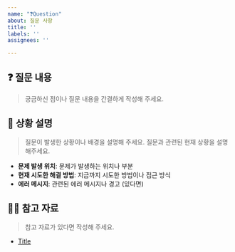 ```yaml
---
name: "❓Question"
about: 질문 사항
title: ''
labels: ''
assignees: ''

---
```


## ❓ 질문 내용

> 궁금하신 점이나 질문 내용을 간결하게 작성해 주세요.

## 📝 상황 설명

> 질문이 발생한 상황이나 배경을 설명해 주세요. 
> 질문과 관련된 현재 상황을 설명해주세요. 

- **문제 발생 위치**: 문제가 발생하는 위치나 부분
- **현재 시도한 해결 방법**: 지금까지 시도한 방법이나 접근 방식
- **에러 메시지**: 관련된 에러 메시지나 경고 (있다면)

## 🙋🏻 참고 자료

> 참고 자료가 있다면 작성해 주세요.
- [Title](https://...)
